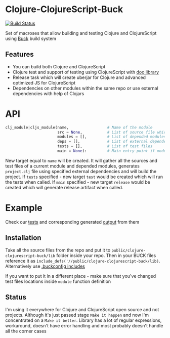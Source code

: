 # Clojure-ClojureScript-Buck

[![Build Status](https://travis-ci.org/artemyarulin/clojure-clojurescript-buck.svg?branch=master)](https://travis-ci.org/artemyarulin/clojure-clojurescript-buck)

Set of macroses that allow building and testing Clojure and ClojureScript using [Buck](https://buckbuild.com) build system

## Features

- You can build both Clojure and ClojureScript
- Clojure test and support of testing using ClojureScript with [doo library](https://github.com/bensu/doo)
- Release task which will create uberjar for Clojure and advanced optimized JS for ClojureScript
- Dependencies on other modules within the same repo or use external dependencies with help of Clojars

# API

``` python
clj_module|cljs_module(name,                 # Name of the module
                       src = None,           # List of source file which belongs to the module
                       modules = [],         # List of depended modules
                       deps = [],            # List of external dependencies e.g. clojars links
                       tests = [],           # List of test files
                       main = None):         # Main entry point if module is meant to be used as an app
```
New target equal to `name` will be created. It will gather all the sources and test files of a current module and depended modules, generates `project.clj` file using specified external dependencies and will build the project.
If `tests` specified - new target `test` would be created which will run the tests when called.
If `main` specified - new target `release` would be created which will generate release artifact when called.

# Example

Check our [tests](tests/BUCK) and corresponding generated [output](tests/output/tests.md) from them

## Installation

Take all the source files from the repo and put it to `public/clojure-clojurescript-buck/lib` folder inside your repo. Then in your BUCK files reference it as `include_defs('//public/clojure-clojurescript-buck/lib)`. Alternatively use [.buckconfig includes](https://buckbuild.com/concept/buckconfig.html#buildfile.includes)

If you want to put it in a different place - make sure that you've changed test files locations inside `module` function definition

## Status

I'm using it everywhere for Clojure and ClojureScript open source and not projects. Although it's just passed stage `Make it happen` and now I'm concentrated on a `Make it better`. Library has a lot of regular expressions, workaround, doesn't have error handling and most probably doesn't handle all the corner cases
